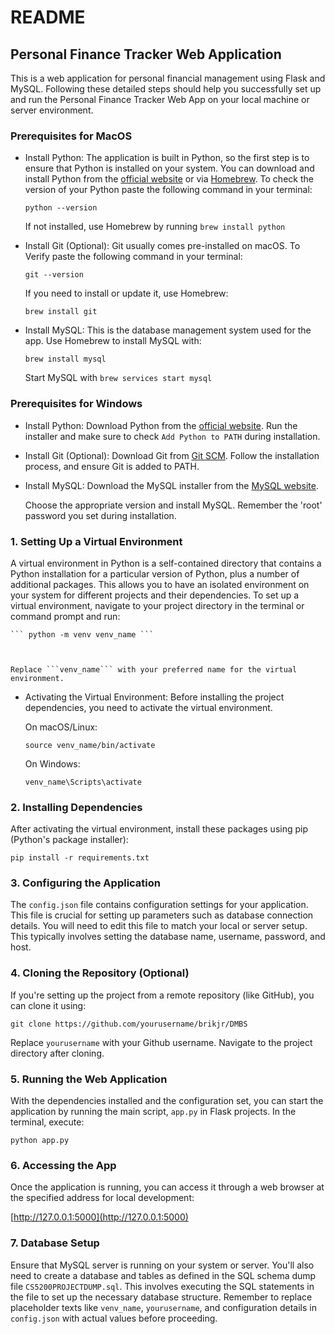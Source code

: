 
# README

## Personal Finance Tracker Web Application

  

This is a web application for personal financial management using Flask and MySQL. Following these detailed steps should help you successfully set up and run the Personal Finance Tracker Web App on your local machine or server environment.

  

### Prerequisites for MacOS

  

- Install Python: The application is built in Python, so the first step is to ensure that Python is installed on your system. You can download and install Python from the [official website](https://www.python.org/downloads/macos/) or via [Homebrew](https://brew.sh/). To check the version of your Python paste the following command in your terminal:

	``` python --version ```

	If not installed, use Homebrew by running ```brew install python```

  

- Install Git (Optional): Git usually comes pre-installed on macOS. To Verify paste the following command in your terminal:

	``` git --version ```

  

	If you need to install or update it, use Homebrew:

  

	``` brew install git ```

  

- Install MySQL: This is the database management system used for the app. Use Homebrew to install MySQL with:

  

	``` brew install mysql ```

  

	Start MySQL with ``` brew services start mysql ```

  

### Prerequisites for Windows

  

- Install Python: Download Python from the [official website](https://www.python.org/downloads/windows/). Run the installer and make sure to check ```Add Python to PATH``` during installation.

- Install Git (Optional): Download Git from [Git SCM](https://git-scm.com/download/win). Follow the installation process, and ensure Git is added to PATH.

- Install MySQL: Download the MySQL installer from the [MySQL website](https://dev.mysql.com/downloads/installer/).

  

	Choose the appropriate version and install MySQL. Remember the 'root' password you set during installation.

  
### 1. Setting Up a Virtual Environment

  

A virtual environment in Python is a self-contained directory that contains a Python installation for a particular version of Python, plus a number of additional packages. This allows you to have an isolated environment on your system for different projects and their dependencies. To set up a virtual environment, navigate to your project directory in the terminal or command prompt and run:

  

	``` python -m venv venv_name ```

  

	Replace ```venv_name``` with your preferred name for the virtual environment.

  

- Activating the Virtual Environment: Before installing the project dependencies, you need to activate the virtual environment.

	On macOS/Linux:

  

	``` source venv_name/bin/activate ```

  

	On Windows:

  

	``` venv_name\Scripts\activate ```

  

### 2. Installing Dependencies

  

After activating the virtual environment, install these packages using pip (Python's package installer):

  

``` pip install -r requirements.txt ```

  

### 3. Configuring the Application

  

The ```config.json``` file contains configuration settings for your application. This file is crucial for setting up parameters such as database connection details. You will need to edit this file to match your local or server setup. This typically involves setting the database name, username, password, and host.

  

### 4. Cloning the Repository (Optional)

  

If you're setting up the project from a remote repository (like GitHub), you can clone it using:

  

``` git clone https://github.com/yourusername/brikjr/DMBS ```

  

Replace ```yourusername``` with your Github username. Navigate to the project directory after cloning.

  

### 5. Running the Web Application

  

With the dependencies installed and the configuration set, you can start the application by running the main script, ```app.py``` in Flask projects. In the terminal, execute:

  

``` python app.py ```

  

### 6. Accessing the App

  

Once the application is running, you can access it through a web browser at the specified address for local development:

  

[http://127.0.0.1:5000](http://127.0.0.1:5000)

  

### 7. Database Setup

  

Ensure that MySQL server is running on your system or server. You'll also need to create a database and tables as defined in the SQL schema dump file ```CS5200PROJECTDUMP.sql```. This involves executing the SQL statements in the file to set up the necessary database structure. Remember to replace placeholder texts like ```venv_name```, ```yourusername```, and configuration details in ```config.json``` with actual values before proceeding.